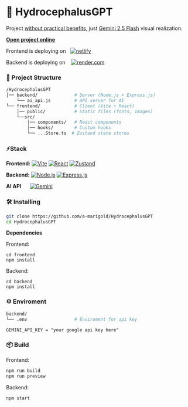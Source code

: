 # 🧠 HydrocephalusGPT

Project <ins> without practical benefits</ins>, just [Gemini 2.5 Flash](https://cloud.google.com/vertex-ai/generative-ai/docs/models/gemini/2-5-flash) visual realization.

<a href="https://hgpt.netlify.app/" target="_blank">**Open project online**</a>

Frontend is deploying on &nbsp; [![netlify](https://img.shields.io/badge/-netlify-aqua?style=for-the-badge&logo=netlify&logoColor=black)](https://app.netlify.com/)

Backend is deploying on &nbsp;&nbsp; [![render.com](https://img.shields.io/badge/render.com-black)](https://render.com/)

### 📂 Project Structure

```bash
/HydrocephalusGPT
│── backend/              # Server (Node.js + Express.js)
    └── ai_api.js         # API server for AI
└── frontend/             # Client (Vite + React)
    │── public/           # Static files (fonts, images)
    └──src/
        │── components/   # React components
        │── hooks/        # Custom hooks
        └── ...Store.ts  # Zustand state stores
```

### ⚡️Stack

**Frontend:**
[![Vite](https://img.shields.io/badge/Vite-646CFF?style=flat&logo=vite&logoColor=white)](https://vite.dev/)
[![React](https://img.shields.io/badge/React-20232A?style=flat&logo=react&logoColor=61DAFB)](https://react.dev/)
[![Zustand](https://img.shields.io/badge/Zustand-FF9900?style=flat&logo=react&logoColor=white)](https://zustand-demo.pmnd.rs/)

**Backend:**
[![Node.js](https://img.shields.io/badge/Node.js-339933?style=flat&logo=node.js&logoColor=white)](https://nodejs.org/)
[![Express.js](https://img.shields.io/badge/Express.js-000000?style=flat&logo=express&logoColor=white)](https://expressjs.com/)

**AI API** &nbsp;&nbsp;&nbsp;&nbsp; [![Gemini](https://img.shields.io/badge/google%20gemini-8E75B2?style=for-the-badge&logo=google%20gemini&logoColor=aquamarine)](https://cloud.google.com/vertex-ai/generative-ai/docs/models/gemini/2-5-flash)

### 🛠 Installing

```bash
git clone https://github.com/a-marigold/HydrocephalusGPT
cd HydrocephalusGPT
```

**Dependencies**

Frontend:

```
cd frontend
npm install
```

Backend:

```
cd backend
npm install
```

### ⚙️ Enviroment

```bash
backend/
└── .env                  # Enviroment for api key
```

```env
GEMINI_API_KEY = "your google api key here"
```

### 📦 Build

Frontend:

```bash
npm run build
npm run preview
```

Backend:

```bash
npm start
```
